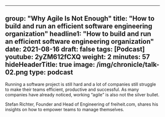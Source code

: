 
---

group: "Why Agile Is Not Enough"
title: "How to build and run an efficient software engineering organization"
headline1: "How to build and run an efficient software engineering organization"
date: 2021-08-16
draft: false
tags: [Podcast]
youtube: 2yZM612fCXQ
weight: 2
minutes: 57
hideHeaderTitle: true
image: /img/chronicle/talk-02.png
type: podcast
---

Running a software project is still hard and a lot of companies still struggle to make their teams efficient, productive and successful. As many companies have already noticed, working “agile” is also not the silver bullet.

Stefan Richter, Founder and Head of Engineering of freiheit.com, shares his insights on how to empower teams to manage themselves.
